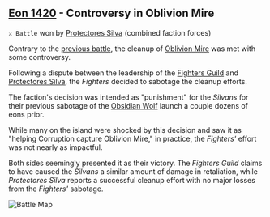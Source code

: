 ## [Eon 1420](<https://zeithalt.github.io/t/#eon1420>) - Controversy in Oblivion Mire

`⚔️ Battle` won by [Protectores Silva](<https://zeithalt.github.io/r/protectores_silva.html>) (combined faction forces)

Contrary to the [previous battle](<https://zeithalt.github.io/t/#eon1412>), the cleanup of [Oblivion Mire](<https://zeithalt.github.io/r/oblivion_mire.html>) was met with some controversy.

Following a dispute between the leadership of the [Fighters Guild](<https://zeithalt.github.io/r/fighters_guild.html>) and [Protectores Silva](<https://zeithalt.github.io/r/protectores_silva.html>), the _Fighters_ decided to sabotage the cleanup efforts.

The faction's decision was intended as "punishment" for the _Silvans_ for their previous sabotage of the [Obsidian Wolf](<https://zeithalt.github.io/r/obsidian_wolf.html>) launch a couple dozens of eons prior.

While many on the island were shocked by this decision and saw it as "helping Corruption capture Oblivion Mire," in practice, the _Fighters'_ effort was not nearly as impactful.

Both sides seemingly presented it as their victory. The _Fighters Guild_ claims to have caused the _Silvans_ a similar amount of damage in retaliation, while _Protectores Silva_ reports a successful cleanup effort with no major losses from the _Fighters'_ sabotage.

![Battle Map](https://zeithalt.github.io/t/m/eon1420.png)

<!---
type: battle
number: 129
place: oblivion_mire
attacker: ps
defender: cr
winner: ps
start: 1760627820
end: 1760803201
-->